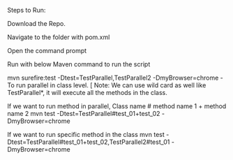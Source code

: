 Steps to Run:

Download the Repo.

Navigate to the folder with pom.xml

Open the command prompt

Run with below Maven command to run the script 

mvn surefire:test -Dtest=TestParallel,TestParallel2 -DmyBrowser=chrome - To run parallel in class level. [ Note: We can use wild card as well like TestParallel*, it will execute all the methods in the class.

If we want to run method in parallel,
Class name # method name 1 + method name 2
mvn test -Dtest=TestParallel#test_01+test_02 -DmyBrowser=chrome

If we want to run specific method in the class
mvn test -Dtest=TestParallel#test_01+test_02,TestParallel2#test_01 -DmyBrowser=chrome
